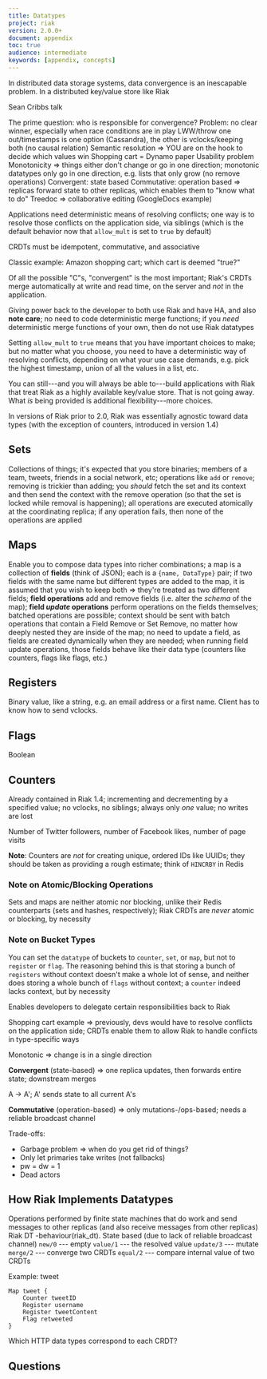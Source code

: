 ```yaml
---
title: Datatypes
project: riak
version: 2.0.0+
document: appendix
toc: true
audience: intermediate
keywords: [appendix, concepts]
---
```


In distributed data storage systems, data convergence is an inescapable problem. In a distributed key/value store like Riak


Sean Cribbs talk

The prime question: who is responsible for convergence?
Problem: no clear winner, especially when race conditions are in play
LWW/throw one out/timestamps is one option (Cassandra), the other is vclocks/keeping both (no causal relation)
Semantic resolution => YOU are on the hook to decide which values win
Shopping cart = Dynamo paper
Usability problem
Monotonicity => things either don't change or go in one direction; monotonic datatypes only go in one direction, e.g. lists that only grow (no remove operations)
Convergent: state based
Commutative: operation based => replicas forward state to other replicas, which enables them to "know what to do"
Treedoc => collaborative editing (GoogleDocs example)

Applications need deterministic means of resolving conflicts; one way is to resolve those conflicts on the application side, via siblings (which is the default behavior now that `allow_mult` is set to `true` by default)

CRDTs must be idempotent, commutative, and associative

Classic example: Amazon shopping cart; which cart is deemed "true?"

Of all the possible "C"s, "convergent" is the most important; Riak's CRDTs merge automatically at write and read time, on the server and _not_ in the application.

Giving power back to the developer to both use Riak and have HA, and also **note care**; no need to code deterministic merge functions; if you _need_ deterministic merge functions of your own, then do not use Riak datatypes

Setting `allow_mult` to `true` means that you have important choices to make; but no matter what you choose, you need to have a deterministic way of resolving conflicts, depending on what your use case demands, e.g. pick the highest timestamp, union of all the values in a list, etc.

You can still---and you will always be able to---build applications with Riak that treat Riak as a highly available key/value store. That is not going away. What _is_ being provided is additional flexibility---more choices.

In versions of Riak prior to 2.0, Riak was essentially agnostic toward data types (with the exception of counters, introduced in version 1.4)

## Sets

Collections of things; it's expected that you store binaries; members of a team, tweets, friends in a social network, etc; operations like `add` or `remove`; removing is trickier than adding; you _should_ fetch the set and its context and then send the context with the remove operation (so that the set is locked while removal is happening); all operations are executed atomically at the coordinating replica; if any operation fails, then none of the operations are applied

## Maps

Enable you to compose data types into richer combinations; a map is a collection of **fields** (think of JSON); each is a `{name, DataType}` pair; if two fields with the same name but different types are added to the map, it is assumed that you wish to keep both => they're treated as two different fields; **field operations** add and remove fields (i.e. alter the _schema_ of the map); **field _update_ operations** perform operations on the fields themselves; batched operations are possible; context should be sent with batch operations that contain a Field Remove or Set Remove, no matter how deeply nested they are inside of the map; no need to update a field, as fields are created dynamically when they are needed; when running field update operations, those fields behave like their data type (counters like counters, flags like flags, etc.)

## Registers

Binary value, like a string, e.g. an email address or a first name. Client has to know how to send vclocks.

## Flags

Boolean

## Counters

Already contained in Riak 1.4; incrementing and decrementing by a specified value; no vclocks, no siblings; always only _one_ value; no writes are lost

Number of Twitter followers, number of Facebook likes, number of page visits

**Note**: Counters are _not_ for creating unique, ordered IDs like UUIDs; they should be taken as providing a rough estimate; think of `HINCRBY` in Redis

### Note on Atomic/Blocking Operations

Sets and maps are neither atomic nor blocking, unlike their Redis counterparts (sets and hashes, respectively); Riak CRDTs are _never_ atomic or blocking, by necessity

### Note on Bucket Types

You can set the `datatype` of buckets to `counter`, `set`, or `map`, but not to `register` or `flag`. The reasoning behind this is that storing a bunch of `registers` without context doesn't make a whole lot of sense, and neither does storing a whole bunch of `flags` without context; a `counter` indeed lacks context, but by necessity

Enables developers to delegate certain responsibilities back to Riak

Shopping cart example => previously, devs would have to resolve conflicts on the application side; CRDTs enable them to allow Riak to handle conflicts in type-specific ways

Monotonic => change is in a single direction

**Convergent** (state-based) => one replica updates, then forwards entire state; downstream merges

A -> A'; A' sends state to all current A's

**Commutative** (operation-based) => only mutations-/ops-based; needs a reliable broadcast channel

Trade-offs:
* Garbage problem => when do you get rid of things?
* Only let primaries take writes (not fallbacks)
* pw = dw = 1
* Dead actors

## How Riak Implements Datatypes

Operations performed by finite state machines that do work and send messages to other replicas (and also receive messages from other replicas)
Riak DT
-behaviour(riak_dt).
State based (due to lack of reliable broadcast channel)
`new/0` --- empty
`value/1` --- the resolved value
`update/3` --- mutate
`merge/2` --- converge two CRDTs
`equal/2` --- compare internal value of two CRDTs

Example: tweet

```
Map tweet {
    Counter tweetID
    Register username
    Register tweetContent
    Flag retweeted
}
```

Which HTTP data types correspond to each CRDT?

## Questions
